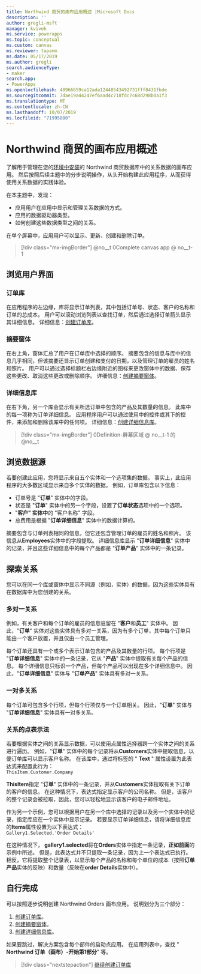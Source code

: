 ```yaml
---
title: Northwind 商贸的画布应用概述 |Microsoft Docs
description: ''
author: gregli-msft
manager: kvivek
ms.service: powerapps
ms.topic: conceptual
ms.custom: canvas
ms.reviewer: tapanm
ms.date: 05/17/2019
ms.author: gregli
search.audienceType:
- maker
search.app:
- PowerApps
ms.openlocfilehash: 48966659ca12ada12448543492731fff8431fbde
ms.sourcegitcommit: 7dae19a44247ef6aad4c718fdc7c68d298b0a1f3
ms.translationtype: MT
ms.contentlocale: zh-CN
ms.lasthandoff: 10/07/2019
ms.locfileid: "71995800"
---
```

# <a name="overview-of-the-canvas-app-for-northwind-traders"></a>Northwind 商贸的画布应用概述

了解用于管理在您的[环境中安装](northwind-install.md)的 Northwind 商贸数据库中的关系数据的画布应用。 然后按照后续主题中的分步说明操作，从头开始构建此应用程序，从而获得使用关系数据的实践体验。

在本主题中，发现：

- 应用用户在应用中显示和管理关系数据的方式。
- 应用的数据驱动器类型。
- 如何创建这些数据类型之间的关系。

在单个屏幕中，应用用户可以显示、更新、创建和删除订单。

> [!div class="mx-imgBorder"]
> @no__t 0Complete canvas app @ no__t-1

## <a name="explore-the-user-interface"></a>浏览用户界面

### <a name="order-gallery"></a>订单库

在应用程序的左边缘，库将显示订单列表，其中包括订单号、状态、客户的名称和订单的总成本。 用户可以滚动浏览列表以查找订单，然后通过选择订单箭头显示其详细信息。 详细信息：[创建订单库](northwind-orders-canvas-part1.md)。

### <a name="summary-form"></a>摘要窗体

在右上角，窗体汇总了用户在订单库中选择的顺序。 摘要包含的信息与库中的信息几乎相同，但该摘要还显示订单创建和支付的日期，以及管理订单的雇员的姓名和照片。 用户可以通过选择标题栏右边缘附近的图标来更改窗体中的数据、保存这些更改、取消这些更改或删除顺序。 详细信息：[创建摘要窗体](northwind-orders-canvas-part2.md)。

### <a name="detail-gallery"></a>详细信息库

在右下角，另一个库会显示有关所选订单中包含的产品及其数量的信息。 此库中的每一项称为订单详细信息。 应用程序用户可以通过使用中的控件或其下的控件，来添加和删除该库中的任何项。 详细信息：[创建详细信息库](northwind-orders-canvas-part3.md)。

> [!div class="mx-imgBorder"]
> 0Definition-屏幕区域 @ no__t-1 的 @no__t

## <a name="explore-the-data-sources"></a>浏览数据源

若要创建此应用，您将显示来自五个实体和一个选项集的数据。 事实上，此应用程序的大多数区域显示来自多个实体的数据。 例如，订单库包含以下信息：

- 订单号是 "**订单**" 实体中的字段。
- 状态是 "**订单**" 实体中的另一个字段，设置了**订单状态**选项中的一个选项。
- "**客户" 实体中**的 "客户名称" 字段。
- 总费用是根据 "**订单详细信息**" 实体中的数据计算的。

摘要包含与订单列表相同的信息，但它还包含管理订单的雇员的姓名和照片。 该信息从**Employees**实体中的字段提取。 详细信息库显示 "**订单详细信息**" 实体中的记录，并且这些详细信息中的每个产品都是 "**订单产品**" 实体中的一条记录。

## <a name="explore-the-relationships"></a>探索关系

您可以在同一个库或窗体中显示不同源（例如，实体）的数据，因为这些实体具有在数据库中为您创建的关系。

### <a name="many-to-one-relationships"></a>多对一关系

例如，有关客户和每个订单的雇员的信息驻留在 "**客户**和**员工**" 实体中。 因此，"**订单**" 实体对这些实体具有多对一关系，因为有多个订单，其中每个订单只能由一个客户放置，并且仅由一个员工管理。

每个订单还具有一个或多个表示订单包含的产品及其数量的行项。 每个行项是 "**订单详细信息**" 实体中的一条记录，它从 "**产品**" 实体中提取有关每个产品的信息。 每个详细信息只标识一个产品，但每个产品可以出现在多个详细信息中。 因此，"**订单详细信息**" 实体与 "**订单产品**" 实体具有多对一关系。

### <a name="one-to-many-relationships"></a>一对多关系

每个订单可包含多个行项，但每个行项仅与一个订单相关。 因此，"**订单**" 实体与 "**订单详细信息**" 实体具有一对多关系。

### <a name="dot-notation-for-relationships"></a>关系的点表示法 

若要根据实体之间的关系显示数据，可以使用点属性选择器跨一个实体之间的关系进行遍历。  例如，"**订单**" 实体中的每个记录将从**Customers**实体中提取信息，以便订单库可以显示客户名称。 在该库中，通过将标签的 " **Text** " 属性设置为此表达式来配置此行为：<br>`ThisItem.Customer.Company`

**ThisItem**指定 "**订单**" 实体中的一条记录，并从**Customers**实体拉取有关下订单的客户的信息。 在这种情况下，表达式指定显示客户的公司名称。 但是，该客户的整个记录会被拉取，因此，您可以轻松地显示该客户的电子邮件地址。

作为另一个示例，您可以根据用户在另一个库中选择的记录以及另一个实体中的记录，指定库应在一个实体中显示记录。 若要显示订单详细信息，请将详细信息库的**Items**属性设置为以下表达式：<br>`Gallery1.Selected.'Order Details'`

在这种情况下， **gallery1.selected**将在**Orders**实体中指定一条记录，**正如前面**的示例中所述。 但是，此表达式并不只提取一条记录，因为上一个表达式已执行。 相反，它将提取整个记录表，以显示每个产品的名称和每个单位的成本（按照**订单产品**实体的反映）和数量（反映在**order Details**实体中）。

## <a name="do-it-yourself"></a>自行完成

可以按照逐步说明创建 Northwind Orders 画布应用。  说明划分为三个部分：

1. [创建订单库](northwind-orders-canvas-part1.md)。
1. [创建摘要窗体](northwind-orders-canvas-part2.md)。
1. [创建详细信息库](northwind-orders-canvas-part3.md)。

如果要跳过，解决方案包含每个部件的启动点应用。  在应用列表中，查找 " **Northwind 订单（画布）-开始第1部分**" 等。

> [!div class="nextstepaction"]
> [继续创建订单库](northwind-orders-canvas-part1.md)
